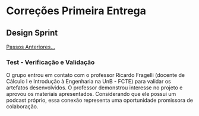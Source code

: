 # Correções Primeira Entrega

## Design Sprint

[Passos Anteriores...](https://unbarqdsw2025-1-turma01.github.io/2025.1-T01-_G7_FCTEPodcast_Entrega_01/#/Base/1.1.DesignSprint)

### Test - Verificação e Validação

O grupo entrou em contato com o professor Ricardo Fragelli (docente de Cálculo I e Introdução à Engenharia na UnB - FCTE) para validar os artefatos desenvolvidos. O professor demonstrou interesse no projeto e aprovou os materiais apresentados. Considerando que ele possui um podcast próprio, essa conexão representa uma oportunidade promissora de colaboração.